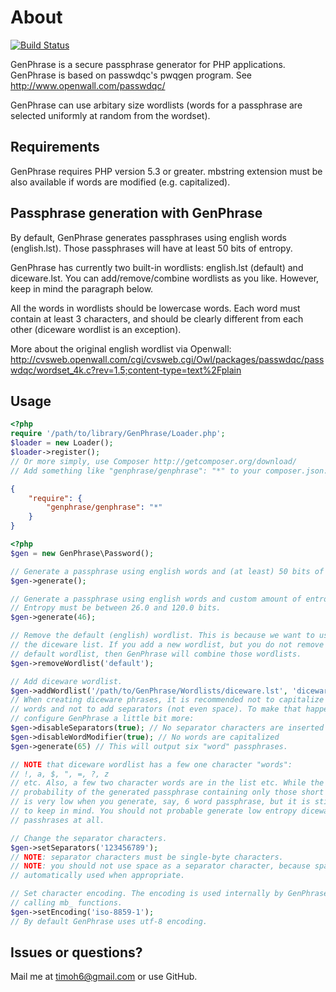 About
=====

[![Build Status](https://secure.travis-ci.org/timoh6/GenPhrase.png)](http://travis-ci.org/timoh6/GenPhrase)

GenPhrase is a secure passphrase generator for PHP applications. GenPhrase is
based on passwdqc's pwqgen program. See http://www.openwall.com/passwdqc/

GenPhrase can use arbitary size wordlists (words for a passphrase are selected
uniformly at random from the wordset).


Requirements
------------

GenPhrase requires PHP version 5.3 or greater. mbstring extension must be also
available if words are modified (e.g. capitalized).


Passphrase generation with GenPhrase
------------------------------------

By default, GenPhrase generates passphrases using english words (english.lst).
Those passphrases will have at least 50 bits of entropy.

GenPhrase has currently two built-in wordlists: english.lst (default) and
diceware.lst. You can add/remove/combine wordlists as you like.
However, keep in mind the paragraph below.

All the words in wordlists should be lowercase words. Each word must contain
at least 3 characters, and should be clearly different from each other
(diceware wordlist is an exception).

More about the original english wordlist via Openwall:
http://cvsweb.openwall.com/cgi/cvsweb.cgi/Owl/packages/passwdqc/passwdqc/wordset_4k.c?rev=1.5;content-type=text%2Fplain


Usage
-----

``` php
<?php
require '/path/to/library/GenPhrase/Loader.php';
$loader = new Loader();
$loader->register();
// Or more simply, use Composer http://getcomposer.org/download/
// Add something like "genphrase/genphrase": "*" to your composer.json:
```
``` json
{
    "require": {
        "genphrase/genphrase": "*"
    }
}
```
``` php
<?php
$gen = new GenPhrase\Password();

// Generate a passphrase using english words and (at least) 50 bits of entropy.
$gen->generate();

// Generate a passphrase using english words and custom amount of entropy.
// Entropy must be between 26.0 and 120.0 bits.
$gen->generate(46);

// Remove the default (english) wordlist. This is because we want to use only
// the diceware list. If you add a new wordlist, but you do not remove the
// default wordlist, then GenPhrase will combine those wordlists.
$gen->removeWordlist('default');

// Add diceware wordlist.
$gen->addWordlist('/path/to/GenPhrase/Wordlists/diceware.lst', 'diceware');
// When creating diceware phrases, it is recommended not to capitalize any
// words and not to add separators (not even space). To make that happen, we
// configure GenPhrase a little bit more:
$gen->disableSeparators(true); // No separator characters are inserted
$gen->disableWordModifier(true); // No words are capitalized
$gen->generate(65) // This will output six "word" passphrases.

// NOTE that diceware wordlist has a few one character "words":
// !, a, $, ", =, ?, z
// etc. Also, a few two character words are in the list etc. While the
// probability of the generated passphrase containing only those short "words"
// is very low when you generate, say, 6 word passphrase, but it is still good
// to keep in mind. You should not probable generate low entropy diceware
// passhrases at all.

// Change the separator characters.
$gen->setSeparators('123456789');
// NOTE: separator characters must be single-byte characters.
// NOTE: you should not use space as a separator character, because space is
// automatically used when appropriate.

// Set character encoding. The encoding is used internally by GenPhrase when
// calling mb_ functions.
$gen->setEncoding('iso-8859-1');
// By default GenPhrase uses utf-8 encoding.
```


Issues or questions?
--------------------

Mail me at timoh6@gmail.com or use GitHub.